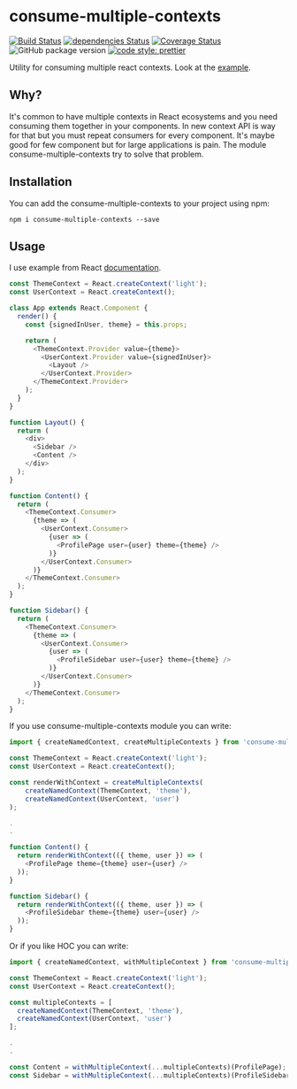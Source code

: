 # consume-multiple-contexts

[![Build Status](https://travis-ci.org/mjancarik/consume-multiple-contexts.svg?branch=master)](https://travis-ci.org/mjancarik/consume-multiple-contexts) [![dependencies Status](https://david-dm.org/mjancarik/consume-multiple-contexts/status.svg)](https://david-dm.org/mjancarik/consume-multiple-contexts)
[![Coverage Status](https://coveralls.io/repos/github/mjancarik/consume-multiple-contexts/badge.svg?branch=master)](https://coveralls.io/github/mjancarik/consume-multiple-contexts?branch=master)
![GitHub package version](https://img.shields.io/github/package-json/v/mjancarik/consume-multiple-contexts.svg)
[![code style: prettier](https://img.shields.io/badge/code_style-prettier-ff69b4.svg?style=flat-square)](https://github.com/prettier/prettier)

Utility for consuming multiple react contexts. Look at the  [example](https://codesandbox.io/s/7wwn58rxl0).

## Why?
It's common to have multiple contexts in React ecosystems and you need consuming them together in your components. In new context API is way for that but you must repeat consumers for every component. It's maybe good for few component but for large applications is pain. The module consume-multiple-contexts try to solve that problem.

## Installation

You can add the consume-multiple-contexts to your project using npm:

```
npm i consume-multiple-contexts --save
```

## Usage

I use example from React [documentation](https://reactjs.org/docs/context.html).

```javascript
const ThemeContext = React.createContext('light');
const UserContext = React.createContext();

class App extends React.Component {
  render() {
    const {signedInUser, theme} = this.props;

    return (
      <ThemeContext.Provider value={theme}>
        <UserContext.Provider value={signedInUser}>
          <Layout />
        </UserContext.Provider>
      </ThemeContext.Provider>
    );
  }
}

function Layout() {
  return (
    <div>
      <Sidebar />
      <Content />
    </div>
  );
}

function Content() {
  return (
    <ThemeContext.Consumer>
      {theme => (
        <UserContext.Consumer>
          {user => (
            <ProfilePage user={user} theme={theme} />
          )}
        </UserContext.Consumer>
      )}
    </ThemeContext.Consumer>
  );
}

function Sidebar() {
  return (
    <ThemeContext.Consumer>
      {theme => (
        <UserContext.Consumer>
          {user => (
            <ProfileSidebar user={user} theme={theme} />
          )}
        </UserContext.Consumer>
      )}
    </ThemeContext.Consumer>
  );
}

```

If you use consume-multiple-contexts module you can write:

```javascript
import { createNamedContext, createMultipleContexts } from 'consume-multiple-contexts';

const ThemeContext = React.createContext('light');
const UserContext = React.createContext();

const renderWithContext = createMultipleContexts(
    createNamedContext(ThemeContext, 'theme'),
    createNamedContext(UserContext, 'user')
);

.
.

function Content() {
  return renderWithContext(({ theme, user }) => (
    <ProfilePage theme={theme} user={user} />
  ));
}

function Sidebar() {
  return renderWithContext(({ theme, user }) => (
    <ProfileSidebar theme={theme} user={user} />
  ));
}

```
Or if you like HOC you can write:

```javascript
import { createNamedContext, withMultipleContext } from 'consume-multiple-contexts';

const ThemeContext = React.createContext('light');
const UserContext = React.createContext();

const multipleContexts = [
  createNamedContext(ThemeContext, 'theme'),
  createNamedContext(UserContext, 'user')
];

.
.

const Content = withMultipleContext(...multipleContexts)(ProfilePage);
const Sidebar = withMultipleContext(...multipleContexts)(ProfileSidebar);

```
